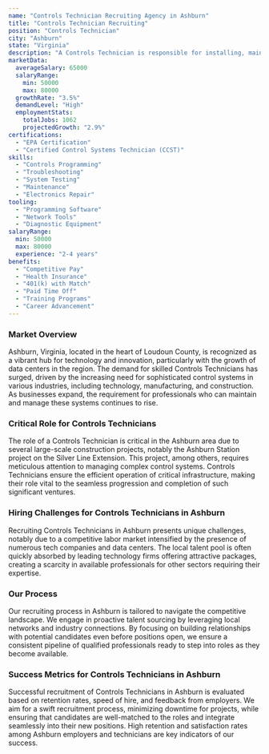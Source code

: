 ```yaml
---
name: "Controls Technician Recruiting Agency in Ashburn"
title: "Controls Technician Recruiting"
position: "Controls Technician"
city: "Ashburn"
state: "Virginia"
description: "A Controls Technician is responsible for installing, maintaining, and troubleshooting control systems and their components in Ashburn, Virginia."
marketData:
  averageSalary: 65000
  salaryRange:
    min: 50000
    max: 80000
  growthRate: "3.5%"
  demandLevel: "High"
  employmentStats:
    totalJobs: 1062
    projectedGrowth: "2.9%"
certifications:
  - "EPA Certification"
  - "Certified Control Systems Technician (CCST)"
skills:
  - "Controls Programming"
  - "Troubleshooting"
  - "System Testing"
  - "Maintenance"
  - "Electronics Repair"
tooling:
  - "Programming Software"
  - "Network Tools"
  - "Diagnostic Equipment"
salaryRange:
  min: 50000
  max: 80000
  experience: "2-4 years"
benefits:
  - "Competitive Pay"
  - "Health Insurance"
  - "401(k) with Match"
  - "Paid Time Off"
  - "Training Programs"
  - "Career Advancement"
---
```


### Market Overview
Ashburn, Virginia, located in the heart of Loudoun County, is recognized as a vibrant hub for technology and innovation, particularly with the growth of data centers in the region. The demand for skilled Controls Technicians has surged, driven by the increasing need for sophisticated control systems in various industries, including technology, manufacturing, and construction. As businesses expand, the requirement for professionals who can maintain and manage these systems continues to rise.

### Critical Role for Controls Technicians
The role of a Controls Technician is critical in the Ashburn area due to several large-scale construction projects, notably the Ashburn Station project on the Silver Line Extension. This project, among others, requires meticulous attention to managing complex control systems. Controls Technicians ensure the efficient operation of critical infrastructure, making their role vital to the seamless progression and completion of such significant ventures.

### Hiring Challenges for Controls Technicians in Ashburn
Recruiting Controls Technicians in Ashburn presents unique challenges, notably due to a competitive labor market intensified by the presence of numerous tech companies and data centers. The local talent pool is often quickly absorbed by leading technology firms offering attractive packages, creating a scarcity in available professionals for other sectors requiring their expertise.

### Our Process
Our recruiting process in Ashburn is tailored to navigate the competitive landscape. We engage in proactive talent sourcing by leveraging local networks and industry connections. By focusing on building relationships with potential candidates even before positions open, we ensure a consistent pipeline of qualified professionals ready to step into roles as they become available.

### Success Metrics for Controls Technicians in Ashburn
Successful recruitment of Controls Technicians in Ashburn is evaluated based on retention rates, speed of hire, and feedback from employers. We aim for a swift recruitment process, minimizing downtime for projects, while ensuring that candidates are well-matched to the roles and integrate seamlessly into their new positions. High retention and satisfaction rates among Ashburn employers and technicians are key indicators of our success.